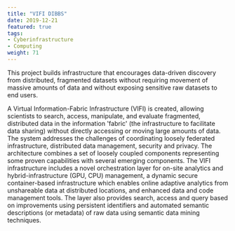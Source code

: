 ```yaml
---
title: "VIFI DIBBS"
date: 2019-12-21
featured: true
tags:
- Cyberinfrastructure
- Computing
weight: 71
---
```

This project builds infrastructure that encourages data-driven discovery from distributed, fragmented datasets without requiring movement of massive amounts of data and without exposing sensitive raw datasets to end users. 

A Virtual Information-Fabric Infrastructure (VIFI) is created, allowing scientists to search, access, manipulate, and evaluate fragmented, distributed data in the information 'fabric' (the infrastructure to facilitate data sharing) without directly accessing or moving large amounts of data. The system addresses the challenges of coordinating loosely federated infrastructure, distributed data management, security and privacy. The architecture combines a set of loosely coupled components representing some proven capabilities with several emerging components. The VIFI infrastructure includes a novel orchestration layer for on-site analytics and hybrid-infrastructure (GPU, CPU) management, a dynamic secure container-based infrastructure which enables online adaptive analytics from unshareable data at distributed locations, and enhanced data and code management tools. The layer also provides search, access and query based on improvements using persistent identifiers and automated semantic descriptions (or metadata) of raw data using semantic data mining techniques. 

<!--
Publications: <BR>
<A HREF='/publication/?q=vifi'>keyword vifi</A><BR>
-->